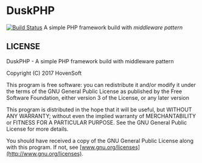 # DuskPHP
[![Build Status](https://travis-ci.org/Hovensoft/duskphp-core.svg?branch=master)](https://travis-ci.org/Hovensoft/duskphp-core)
A simple PHP framework build with _middleware pattern_

## LICENSE

DuskPHP - A simple PHP framework build with middleware pattern

Copyright (C) 2017  HovenSoft

This program is free software: you can redistribute it and/or modify
it under the terms of the GNU General Public License as published by
the Free Software Foundation, either version 3 of the License, or
any later version

This program is distributed in the hope that it will be useful,
but WITHOUT ANY WARRANTY; without even the implied warranty of
MERCHANTABILITY or FITNESS FOR A PARTICULAR PURPOSE.  See the
GNU General Public License for more details.

You should have received a copy of the GNU General Public License
        along with this program.  If not, see [www.gnu.org/licenses](http://www.gnu.org/licenses).
        

